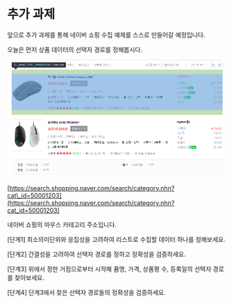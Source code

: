 # 추가 과제

앞으로 추가 과제를 통해 네이버 쇼핑 수집 예제를 스스로 만들어갈 예정입니다. 

오늘은 먼저 상품 데이터의 선택자 경로를 정해봅시다.

![](../../.gitbook/assets/image%20%28127%29.png)

[https://search.shopping.naver.com/search/category.nhn?cat\_id=50001203](https://search.shopping.naver.com/search/category.nhn?cat_id=50001203) 

네이버 쇼핑의 마우스 카테고리 주소입니다.



\[단계1\] 최소의미단위와 응집성을 고려하여 리스트로 수집할 데이터 하나를 정해보세요. 

\[단계2\] 간결성을 고려하여 선택자 경로를 정하고 정확성을 검증하세요. 

\[단계3\] 위에서 정한 거점으로부터 시작해 품명, 가격, 상품평 수, 등록일의 선택자 경로를 찾아보세요. 

\[단계4\] 단계3에서 찾은 선택자 경로들의 정확성을 검증하세요.

